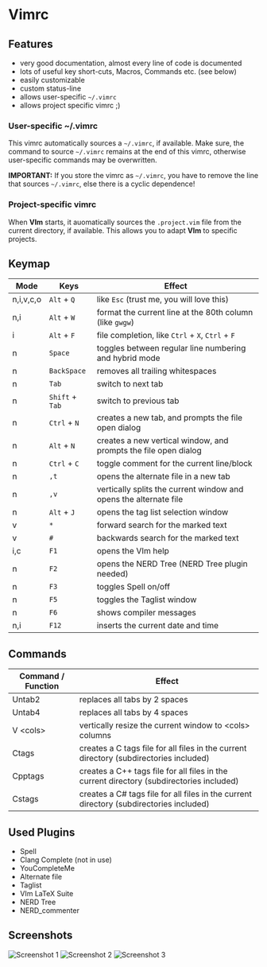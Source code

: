 Vimrc
=====

Features
--------

* very good documentation, almost every line of code is documented
* lots of useful key short-cuts, Macros, Commands etc. (see below)
* easily customizable
* custom status-line
* allows user-specific `~/.vimrc`
* allows project specific vimrc ;)


### User-specific ~/.vimrc

This vimrc automatically sources a `~/.vimrc`, if available.
Make sure, the command to source `~/.vimrc` remains at the end of this vimrc,
otherwise user-specific commands may be overwritten.

**IMPORTANT:** If you store the vimrc as `~/.vimrc`, you have to remove the line
that sources `~/.vimrc`, else there is a cyclic dependence!


### Project-specific vimrc

When **VIm** starts, it auomatically sources the `.project.vim` file from the
current directory, if available.  This allows you to adapt **VIm** to specific
projects.


Keymap
------

| Mode            | Keys              | Effect                                                                    |
|-----------------|-------------------|---------------------------------------------------------------------------|
| n,i,v,c,o       | `Alt` + `Q`       | like `Esc` (trust me, you will love this)                                 |
| n,i             | `Alt` + `W`       | format the current line at the 80th column (like `gwgw`)                  |
| i               | `Alt` + `F`       | file completion, like `Ctrl` + `X`, `Ctrl` + `F`                          |
| n               | `Space`           | toggles between regular line numbering and hybrid mode                    |
| n               | `BackSpace`       | removes all trailing whitespaces                                          |
| n               | `Tab`             | switch to next tab                                                        |
| n               | `Shift` + `Tab`   | switch to previous tab                                                    |
| n               | `Ctrl` + `N`      | creates a new tab, and prompts the file open dialog                       |
| n               | `Alt` + `N`       | creates a new vertical window, and prompts the file open dialog           |
| n               | `Ctrl` + `C`      | toggle comment for the current line/block                                 |
| n               | `,t`              | opens the alternate file in a new tab                                     |
| n               | `,v`              | vertically splits the current window and opens the alternate file         |
| n               | `Alt` + `J`       | opens the tag list selection window                                       |
| v               | `*`               | forward search for the marked text                                        |
| v               | `#`               | backwards search for the marked text                                      |
| i,c             | `F1`              | opens the VIm help                                                        |
| n               | `F2`              | opens the NERD Tree (NERD Tree plugin needed)                             |
| n               | `F3`              | toggles Spell on/off                                                      |
| n               | `F5`              | toggles the Taglist window                                                |
| n               | `F6`              | shows compiler messages                                                   |
| n,i             | `F12`             | inserts the current date and time                                         |


Commands
--------

| Command / Function               | Effect                                                     |
|----------------------------------|------------------------------------------------------------|
| Untab2                           | replaces all tabs by 2 spaces                              |
| Untab4                           | replaces all tabs by 4 spaces                              |
| V \<cols\>                       | vertically resize the current window to \<cols\> columns   |
| Ctags                            | creates a C    tags file for all files in the current directory (subdirectories included) |
| Cpptags                          | creates a C++  tags file for all files in the current directory (subdirectories included) |
| Cstags                           | creates a C#   tags file for all files in the current directory (subdirectories included) |


Used Plugins
------------

* Spell
* Clang Complete (not in use)
* YouCompleteMe
* Alternate file
* Taglist
* VIm LaTeX Suite
* NERD Tree
* NERD_commenter


Screenshots
-----------

![Screenshot 1](https://raw.githubusercontent.com/ImmanuelHaffner/vimrc/master/screenshots/1.png "Screenshot 1")
![Screenshot 2](https://raw.githubusercontent.com/ImmanuelHaffner/vimrc/master/screenshots/2.png "Screenshot 2")
![Screenshot 3](https://raw.githubusercontent.com/ImmanuelHaffner/vimrc/master/screenshots/3.png "Screenshot 3")
